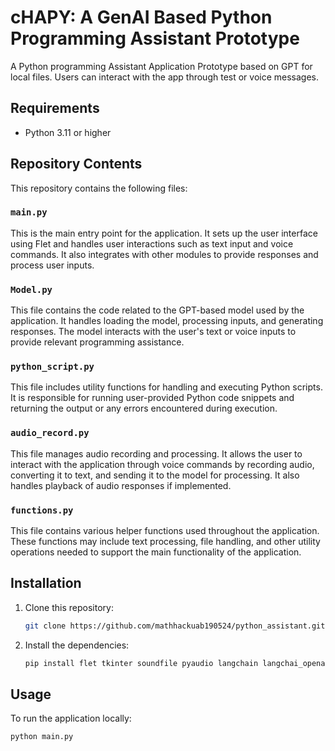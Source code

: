 # cHAPY: A GenAI Based Python Programming Assistant Prototype

A Python programming Assistant Application Prototype based on GPT for local files. Users can interact with the app 
through test or voice messages. 

## Requirements

- Python 3.11 or higher


## Repository Contents

This repository contains the following files:

### `main.py`

This is the main entry point for the application. It sets up the user interface using Flet and handles user interactions such as text input and voice commands. It also integrates with other modules to provide responses and process user inputs.

### `Model.py`

This file contains the code related to the GPT-based model used by the application. It handles loading the model, processing inputs, and generating responses. The model interacts with the user's text or voice inputs to provide relevant programming assistance.

### `python_script.py`

This file includes utility functions for handling and executing Python scripts. It is responsible for running user-provided Python code snippets and returning the output or any errors encountered during execution.

### `audio_record.py`

This file manages audio recording and processing. It allows the user to interact with the application through voice commands by recording audio, converting it to text, and sending it to the model for processing. It also handles playback of audio responses if implemented.

### `functions.py`

This file contains various helper functions used throughout the application. These functions may include text processing, file handling, and other utility operations needed to support the main functionality of the application.



## Installation

1. Clone this repository:

    ```sh
    git clone https://github.com/mathhackuab190524/python_assistant.git
    ```

2. Install the dependencies:

    ```sh
    pip install flet tkinter soundfile pyaudio langchain langchai_openai langchain_core langchain_community
    ```

## Usage

To run the application locally:

```sh
python main.py
```

